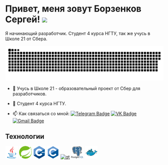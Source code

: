 # Привет, меня зовут Борзенков Сергей! ![](https://user-images.githubusercontent.com/18350557/176309783-0785949b-9127-417c-8b55-ab5a4333674e.gif)

Я начинающий разработчик. Студент 4 курса НГТУ, так же учусь в Школе 21 от Сбера. 

<p align="center">
 <img width="600" src="assets/github-snake.svg" alt="snake"/>
</p>

- :telescope: Учусь в Школе 21 - образовательный проект от Сбер для разработчиков.

- :seedling: Студент 4 курса НГТУ.

- :mailbox: Как связаться со мной: [![Telegram Badge](https://img.shields.io/badge/Telegram-blue?style=flat&logo=Telegram&logoColor=white)](https://t.me/BorzenkovSO) [![VK Badge](https://img.shields.io/badge/VK-blue?style=flat&logo=VK&logoColor=white)](https://vk.com/ifrineyi) [![Gmail Badge](https://img.shields.io/badge/Gmail-red?style=flat&logo=Gmail&logoColor=white)](mailto:bso210403@gmail.com)

## Технологии

<p align="left"> 
<a href="https://www.java.com" target="_blank" rel="noreferrer"> <img src="https://raw.githubusercontent.com/devicons/devicon/master/icons/java/java-original.svg" alt="java" width="40" height="40"/></a>
<a href="https://spring.io" target="_blank" rel="noreferrer"> <img src="https://raw.githubusercontent.com/devicons/devicon/master/icons/spring/spring-original.svg" alt="spring" width="40" height="40"/></a>
<a href="https://www.w3schools.com/cpp/" target="_blank" rel="noreferrer"> <img src="https://raw.githubusercontent.com/devicons/devicon/master/icons/cplusplus/cplusplus-original.svg" alt="cplusplus" width="40" height="40"/></a>
<a href="https://www.cprogramming.com/" target="_blank" rel="noreferrer"> <img src="https://raw.githubusercontent.com/devicons/devicon/master/icons/c/c-original.svg" alt="c" width="40" height="40"/></a>
<a href="https://www.qt.io/" target="_blank" rel="noreferrer"> <img src="https://upload.wikimedia.org/wikipedia/commons/0/0b/Qt_logo_2016.svg" alt="qt" width="40" height="40"/></a>
<a href="https://www.postgresql.org" target="_blank" rel="noreferrer"> <img src="https://raw.githubusercontent.com/devicons/devicon/master/icons/postgresql/postgresql-original-wordmark.svg" alt="postgresql" width="40" height="40"/></a>
<a href="https://www.docker.com" target="_blank" rel="noreferrer"> <img src="https://raw.githubusercontent.com/devicons/devicon/master/icons/docker/docker-original.svg" alt="docker" width="40" height="40"/></a>
</p>


<!-- Ссылки для создания readme:
1) коллекция классных Readme - https://github.com/abhisheknaiidu/awe...
2) Генератор кастомных бейджей - https://shields.io/
3) Виджет с наградами пользователя - https://github.com/ryo-ma/github-prof...
4) Статистика используемых языков в ваших репозиториях - https://github.com/anuraghazra/github...
5) График вашей активности на GitHub - https://github.com/Ashutosh00710/gith...
6) Статистика вашей активности на GitHub - https://github.com/vn7n24fzkq/github-...
7) Генераторы Readme, который сделают всё за вас:
- https://arturssmirnovs.github.io/gith...
- https://profilinator.rishav.dev/
- https://rahuldkjain.github.io/gh-prof...
- https://www.profileme.dev/
 -->


